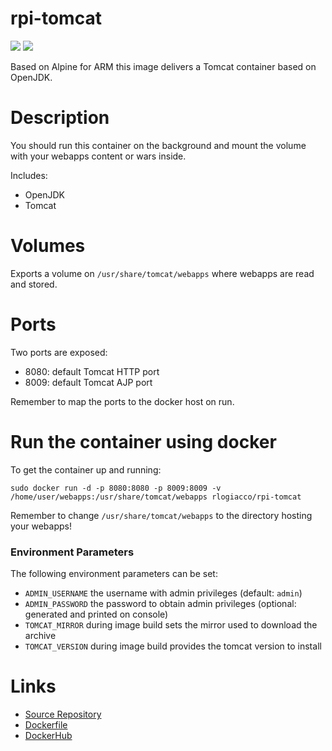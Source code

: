 rpi-tomcat
==============

[![](https://images.microbadger.com/badges/image/rlogiacco/rpi-tomcat.svg)](https://microbadger.com/images/rlogiacco/rpi-tomcat) [![](https://images.microbadger.com/badges/version/rlogiacco/rpi-tomcat.svg)](https://microbadger.com/images/rlogiacco/rpi-tomcat)

Based on Alpine for ARM this image delivers a Tomcat container based on OpenJDK.

# Description
You should run this container on the background and mount the volume with your webapps content or wars inside.

Includes:

 - OpenJDK
 - Tomcat
 
# Volumes
Exports a volume on `/usr/share/tomcat/webapps` where webapps are read and stored.

# Ports
Two ports are exposed:

 - 8080: default Tomcat HTTP port
 - 8009: default Tomcat AJP port

Remember to map the ports to the docker host on run.


# Run the container using docker
To get the container up and running:
 
```
sudo docker run -d -p 8080:8080 -p 8009:8009 -v /home/user/webapps:/usr/share/tomcat/webapps rlogiacco/rpi-tomcat
```

Remember to change `/usr/share/tomcat/webapps` to the directory hosting your webapps!

### Environment Parameters

The following environment parameters can be set:

 - `ADMIN_USERNAME` the username with admin privileges (default: `admin`)
 - `ADMIN_PASSWORD` the password to obtain admin privileges (optional: generated and printed on console)
 - `TOMCAT_MIRROR`  during image build sets the mirror used to download the archive
 - `TOMCAT_VERSION` during image build provides the tomcat version to install
 


# Links

 - [Source Repository](https://github.com/rlogiacco-docker/rpi-tomcat)
 - [Dockerfile](https://github.com/rlogiacco-docker/rpi-tomcat/blob/master/Dockerfile)
 - [DockerHub](https://registry.hub.docker.com/u/rlogiacco/rpi-tomcat/)